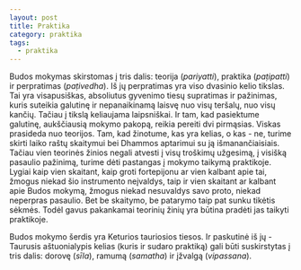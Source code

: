 ```yaml
---
layout: post
title: Praktika
category: praktika
tags:
  - praktika
---
```


Budos mokymas skirstomas į tris dalis: teorija (*pariyatti*), praktika (*paṭipatti*) ir perpratimas (*paṭivedha*). Iš jų perpratimas yra viso dvasinio kelio tikslas. Tai yra visapusiškas, absoliutus gyvenimo tiesų supratimas ir pažinimas, kuris suteikia galutinę ir nepanaikinamą laisvę nuo visų teršalų, nuo visų kančių. Tačiau į tikslą keliaujama laipsniškai. Ir tam, kad pasiektume galutinę, aukščiausią mokymo pakopą, reikia pereiti dvi pirmąsias. Viskas prasideda nuo teorijos. Tam, kad žinotume, kas yra kelias, o kas - ne, turime skirti laiko raštų skaitymui bei Dhammos aptarimui su ją išmanančiaisiais. Tačiau vien teorinės žinios negali atvesti į visų troškimų užgesimą, į visišką pasaulio pažinimą, turime dėti pastangas į mokymo taikymą praktikoje. Lygiai kaip vien skaitant, kaip groti fortepijonu ar vien kalbant apie tai, žmogus niekad šio instrumento neįvaldys, taip ir vien skaitant ar kalbant apie Budos mokymą, žmogus niekad nesuvaldys savo proto, niekad neperpras pasaulio. Bet be skaitymo, be patarymo taip pat sunku tikėtis sėkmės. Todėl gavus pakankamai teorinių žinių yra būtina pradėti jas taikyti praktikoje.

Budos mokymo šerdis yra Keturios tauriosios tiesos. Ir paskutinė iš jų - Taurusis aštuonialypis kelias (kuris ir sudaro praktiką) gali būti suskirstytas į tris dalis: dorovę (*sīla*), ramumą (*samatha*) ir įžvalgą (*vipassana*).

<figure>
	<a href="{{ site.url }}/images/pa-auk-meditation-chart-sayadaw-lt.jpg"><img src="{{ site.url }}/images/pa-auk-meditation-chart-sayadaw-lt.jpg" alt=""></a>
</figure>
